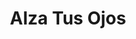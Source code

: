 ---
title: "Alza Tus Ojos"
url: /ciudad-guayana-puerto-ordaz/alza-tus-ojos-avenida-guayana/
shop: libros
---